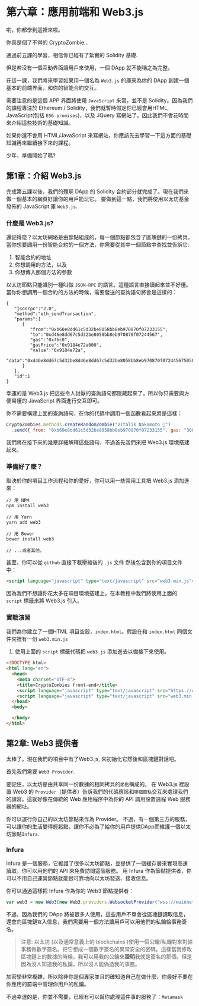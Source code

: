 # 第六章：應用前端和 Web3.js

喲，你都學到這裡來啦。

你真是個了不得的 CryptoZombie...

通過前五課的學習，相信你已經有了紮實的 Solidity 基礎.

但是若沒有一個互動界面讓用戶來使用，一個 DApp 就不能稱之為完整。

在這一課，我們將來學習如果用一個名為 `Web3.js` 的庫來為你的 DApp 創建一個基本的前端界面，和你的智能合約交互。

需要注意的是這個 APP 界面將使用 `JavaScript` 來寫，並不是 Solidity。因為我們的課程專注於 Ethereum / Solidity，我們就暫時假定你已經會用HTML, JavaScript(包括 `ES6 promises`)，以及 JQuery 寫網站了。因此我們不會花時間來介紹這些技術的基礎知識。

如果你還不會用 HTML/JavaScript 來寫網站，你應該先去學習一下這方面的基礎知識再來繼續接下來的課程。

少年，準備開始了嗎?

## 第1章：介紹 Web3.js

完成第五課以後，我們的殭屍 DApp 的 Solidity 合約部分就完成了。現在我們來做一個基本的網頁好讓你的用戶能玩它。 要做到這一點，我們將使用以太坊基金發佈的 JavaScript 庫 `Web3.js`.

### 什麼是 Web3.js?

還記得麼？以太坊網絡是由節點組成的，每一個節點都包含了區塊鏈的一份拷貝。當你想要調用一份智能合約的一個方法，你需要從其中一個節點中查找並告訴它:

1. 智能合約的地址
1. 你想調用的方法，以及
1. 你想傳入那個方法的參數

以太坊節點只能識別一種叫做 `JSON-RPC` 的語言。這種語言直接讀起來並不好懂。當你你想調用一個合約的方法的時候，需要發送的查詢語句將會是這樣的：

```
{
   "jsonrpc":"2.0",
   "method":"eth_sendTransaction",
   "params":[
      {
         "from":"0xb60e8dd61c5d32be8058bb8eb970870f07233155",
         "to":"0xd46e8dd67c5d32be8058bb8eb970870f07244567",
         "gas":"0x76c0",
         "gasPrice":"0x9184e72a000",
         "value":"0x9184e72a",
         "data":"0xd46e8dd67c5d32be8d46e8dd67c5d32be8058bb8eb970870f072445675058bb8eb970870f072445675"
      }
   ],
   "id":1
}
```

幸運的是 Web3.js 把這些令人討厭的查詢語句都隱藏起來了，所以你只需要與方便易懂的 JavaScript 界面進行交互即可。

你不需要構建上面的查詢語句，在你的代碼中調用一個函數看起來將是這樣：

```js
CryptoZombies.methods.createRandomZombie("Vitalik Nakamoto 🤔")
  .send({ from: "0xb60e8dd61c5d32be8058bb8eb970870f07233155", gas: "3000000" })
```

我們將在接下來的幾章詳細解釋這些語句，不過首先我們來把 Web3.js 環境搭建起來。

### 準備好了麼？

取決於你的項目工作流程和你的愛好，你可以用一些常用工具把 Web3.js 添加進來：

```
// 用 NPM
npm install web3

// 用 Yarn
yarn add web3

// 用 Bower
bower install web3

// ...或者其他。
```

甚至，你可以從 `github` 直接下載壓縮後的 `.js` 文件 然後包含到你的項目文件中：

```html
<script language="javascript" type="text/javascript" src="web3.min.js"></script>
```

因為我們不想讓你花太多在項目環境搭建上，在本教程中我們將使用上面的 `script` 標籤來將 Web3.js 引入。

### 實戰演習

我們為你建立了一個HTML 項目空殼，`index.html`。假設在和 `index.html` 同個文件夾裡有一份 `web3.min.js`

1. 使用上面的 `script` 標籤代碼把 `web3.js` 添加進去以備接下來使用。

```html
<!DOCTYPE html>
<html lang="en">
  <head>
    <meta charset="UTF-8">
    <title>CryptoZombies front-end</title>
    <script language="javascript" type="text/javascript" src="https://cdnjs.cloudflare.com/ajax/libs/jquery/3.3.1/jquery.min.js"></script>
    <script language="javascript" type="text/javascript" src="web3.min.js"></script>
  </head>
  <body>

  </body>
</html>
```

## 第2章: Web3 提供者

太棒了。現在我們的項目中有了Web3.js, 來初始化它然後和區塊鏈對話吧。

首先我們需要 `Web3 Provider`.

要記住，以太坊是由共享同一份數據的相同拷貝的`節點`構成的。 在 Web3.js 裡設置 Web3 的 `Provider`（提供者）告訴我們的代碼應該和`哪個節點`交互來處理我們的讀寫。這就好像在傳統的 Web 應用程序中為你的 API 調用設置遠程 Web 服務器的網址。

你可以運行你自己的以太坊節點來作為 Provider。 不過，有一個第三方的服務，可以讓你的生活變得輕鬆點，讓你不必為了給你的用戶提供DApp而維護一個以太坊節點`Infura`.

### Infura

Infura 是一個服務，它維護了很多以太坊節點，並提供了一個緩存層來實現高速讀取。你可以用他們的 API 來免費訪問這個服務。 用 Infura 作為節點提供者，你可以不用自己運營節點就能很可靠地向以太坊發送、接收信息。

你可以通過這樣把 Infura 作為你的 Web3 節點提供者：

```js
var web3 = new Web3(new Web3.providers.WebsocketProvider("wss://mainnet.infura.io/ws"));
```

不過，因為我們的 DApp 將被很多人使用，這些用戶不單會從區塊鏈讀取信息，還會向區塊鏈`寫`入信息，我們需要用一個方法讓用戶可以用他們的私鑰給事務簽名。

> 注意: 以太坊 (以及通常意義上的 blockchains )使用一個公鑰/私鑰對來對給事務做數字簽名。把它想成一個數字簽名的異常安全的密碼。這樣當我修改區塊鏈上的數據的時候，我可以用我的公鑰來**證明**我就是簽名的那個。但是因為沒人知道我的私鑰，所以沒人能偽造我的事務。

加密學非常複雜，所以除非你是個專家並且的確知道自己在做什麼，你最好不要在你應用的前端中管理你用戶的私鑰。

不過幸運的是，你並不需要，已經有可以幫你處理這件事的服務了：`Metamask`
